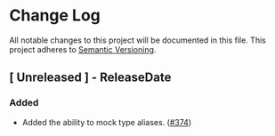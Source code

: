 # Change Log

All notable changes to this project will be documented in this file.
This project adheres to [Semantic Versioning](http://semver.org/).


## [ Unreleased ] - ReleaseDate

### Added

- Added the ability to mock type aliases.
  ([#374](https://github.com/asomers/mockall/pull/374))
